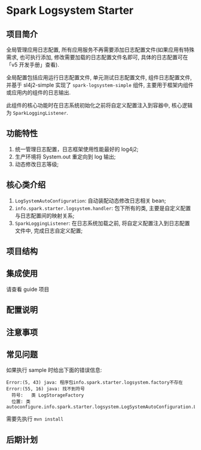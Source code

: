 # Spark Logsystem Starter

## 项目简介

全局管理应用日志配置, 所有应用服务不再需要添加日志配置文件(如果应用有特殊需求, 也可执行添加, 修改需要加载的日志配置文件名即可, 具体的日志配置可在 「v5 开发手册」查看).

全局配置包括应用运行日志配置文件, 单元测试日志配置文件, 组件日志配置文件, 并基于 sl4j2-simple 实现了 `spark-logsystem-simple` 组件, 主要用于框架内组件或应用内的组件的日志输出.

此组件的核心功能时在日志系统初始化之前将自定义配置注入到容器中, 核心逻辑为 `SparkLoggingListener`.

## 功能特性

1. 统一管理日志配置，日志框架使用性能最好的 log4j2;
2. 生产环境将 System.out 重定向到 log 输出;
3. 动态修改日志等级;

## 核心类介绍

1. `LogSystemAutoConfiguration`: 自动装配动态修改日志相关 bean;
2. `info.spark.starter.logsystem.handler`: 包下所有的类, 主要是自定义配置与日志配置间的映射关系;
3. `SparkLoggingListener`: 在日志系统加载之前, 将自定义配置注入到日志配置文件中, 完成日志自定义配置;

## 项目结构

## 集成使用

请查看 guide 项目

## 配置说明

## 注意事项

## 常见问题

如果执行 sample 时给出下面的错误信息:

```
Error:(5, 43) java: 程序包info.spark.starter.logsystem.factory不存在
Error:(55, 16) java: 找不到符号
  符号:   类 LogStorageFactory
  位置: 类 autoconfigure.info.spark.starter.logsystem.LogSystemAutoConfiguration.LogSystemRecordAutoConfiguration
```

需要先执行 `mvn install`

## 后期计划
